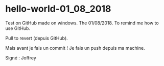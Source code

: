 # hello-world-01_08_2018
Test on GitHub made on windows. The 01/08/2018. To remind me how to use GitHub.

Pull to revert (depuis GitHub).

Mais avant je fais un commit !
Je fais un push depuis ma machine.

Signé : Joffrey
